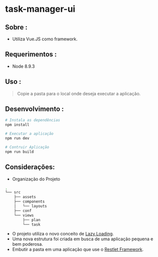# task-manager-ui

## Sobre :
* Utiliza Vue.JS como framework.

## Requerimentos :
* Node 8.9.3

## Uso :
> Copie a pasta <DIST> para o local onde deseja executar a aplicação.

## Desenvolvimento :
``` bash
# Instala as dependências
npm install

# Executar a aplicação
npm run dev

# Contruir Aplicação
npm run build
```

## Considerações:
* Organização do Projeto
``` bash
.
└── src
    ├── assets
    ├── components
    │   └── layouts
    ├── conf
    └── views
        ├── plan
        └── task
```
* O projeto utiliza o novo conceito de [Lazy Loading](https://webpack.js.org/guides/lazy-loading).
* Uma nova estrutura foi criada em busca de uma aplicação pequena e bem poderosa. 
* Embutir a pasta <DIST> em uma aplicação que use o [Restlet Framework](https://restlet.com/open-source/).
